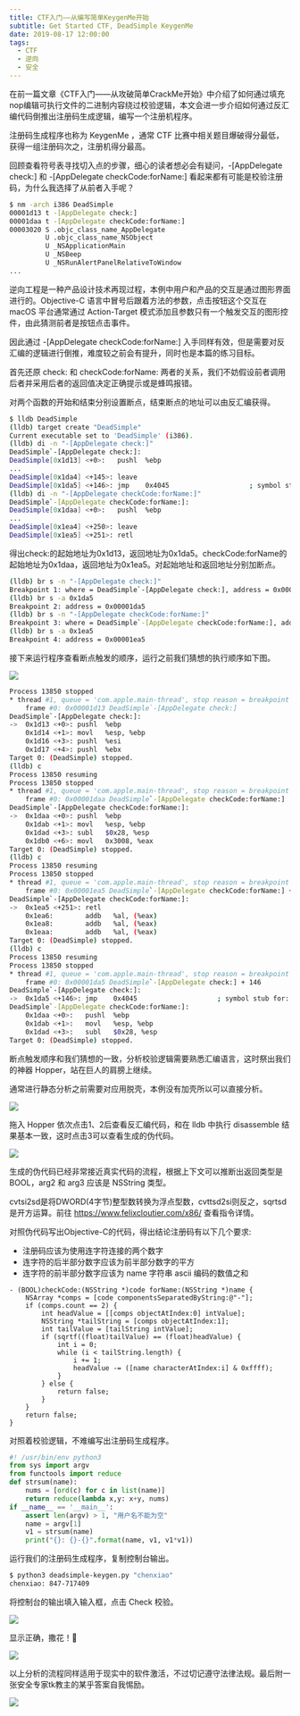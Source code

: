 ```yaml
---
title: CTF入门——从编写简单KeygenMe开始
subtitle: Get Started CTF, DeadSimple KeygenMe
date: 2019-08-17 12:00:00
tags:
  - CTF
  - 逆向
  - 安全
---
```


在前一篇文章《CTF入门——从攻破简单CrackMe开始》中介绍了如何通过填充nop编辑可执行文件的二进制内容绕过校验逻辑，本文会进一步介绍如何通过反汇编代码倒推出注册码生成逻辑，编写一个注册机程序。

注册码生成程序也称为 KeygenMe ，通常 CTF 比赛中相关题目爆破得分最低，获得一组注册码次之，注册机得分最高。

回顾查看符号表寻找切入点的步骤，细心的读者想必会有疑问，-[AppDelegate check:] 和 -[AppDelegate checkCode:forName:] 看起来都有可能是校验注册码，为什么我选择了从前者入手呢？

```bash
$ nm -arch i386 DeadSimple 
00001d13 t -[AppDelegate check:]
00001daa t -[AppDelegate checkCode:forName:]
00003020 S .objc_class_name_AppDelegate
         U .objc_class_name_NSObject
         U _NSApplicationMain
         U _NSBeep
         U _NSRunAlertPanelRelativeToWindow
...
```

逆向工程是一种产品设计技术再现过程，本例中用户和产品的交互是通过图形界面进行的。Objective-C 语言中冒号后跟着方法的参数，点击按钮这个交互在 macOS 平台通常通过 Action-Target 模式添加且参数只有一个触发交互的图形控件，由此猜测前者是按钮点击事件。


因此通过 -[AppDelegate checkCode:forName:] 入手同样有效，但是需要对反汇编的逻辑进行倒推，难度较之前会有提升，同时也是本篇的练习目标。

首先还原 check: 和 checkCode:forName: 两者的关系，我们不妨假设前者调用后者并采用后者的返回值决定正确提示或是蜂鸣报错。


对两个函数的开始和结束分别设置断点，结束断点的地址可以由反汇编获得。

```bash
$ lldb DeadSimple
(lldb) target create "DeadSimple"
Current executable set to 'DeadSimple' (i386).
(lldb) di -n "-[AppDelegate check:]"
DeadSimple`-[AppDelegate check:]:
DeadSimple[0x1d13] <+0>:   pushl  %ebp
...
DeadSimple[0x1da4] <+145>: leave  
DeadSimple[0x1da5] <+146>: jmp    0x4045                    ; symbol stub for: NSBeep
(lldb) di -n "-[AppDelegate checkCode:forName:]"
DeadSimple`-[AppDelegate checkCode:forName:]:
DeadSimple[0x1daa] <+0>:   pushl  %ebp
...
DeadSimple[0x1ea4] <+250>: leave  
DeadSimple[0x1ea5] <+251>: retl
```

得出check:的起始地址为0x1d13，返回地址为0x1da5。checkCode:forName的起始地址为0x1daa，返回地址为0x1ea5。对起始地址和返回地址分别加断点。

```bash
(lldb) br s -n "-[AppDelegate check:]"
Breakpoint 1: where = DeadSimple`-[AppDelegate check:], address = 0x00001d13
(lldb) br s -a 0x1da5
Breakpoint 2: address = 0x00001da5
(lldb) br s -n "-[AppDelegate checkCode:forName:]"
Breakpoint 3: where = DeadSimple`-[AppDelegate checkCode:forName:], address = 0x00001daa
(lldb) br s -a 0x1ea5
Breakpoint 4: address = 0x00001ea5
```

接下来运行程序查看断点触发的顺序，运行之前我们猜想的执行顺序如下图。

![](http://pwj4lonpu.bkt.clouddn.com/deadsimple-memory-graph.jpg)

```bash
Process 13850 stopped
* thread #1, queue = 'com.apple.main-thread', stop reason = breakpoint 1.1
    frame #0: 0x00001d13 DeadSimple`-[AppDelegate check:]
DeadSimple`-[AppDelegate check:]:
->  0x1d13 <+0>: pushl  %ebp
    0x1d14 <+1>: movl   %esp, %ebp
    0x1d16 <+3>: pushl  %esi
    0x1d17 <+4>: pushl  %ebx
Target 0: (DeadSimple) stopped.
(lldb) c
Process 13850 resuming
Process 13850 stopped
* thread #1, queue = 'com.apple.main-thread', stop reason = breakpoint 3.1
    frame #0: 0x00001daa DeadSimple`-[AppDelegate checkCode:forName:]
DeadSimple`-[AppDelegate checkCode:forName:]:
->  0x1daa <+0>: pushl  %ebp
    0x1dab <+1>: movl   %esp, %ebp
    0x1dad <+3>: subl   $0x28, %esp
    0x1db0 <+6>: movl   0x3008, %eax
Target 0: (DeadSimple) stopped.
(lldb) c
Process 13850 resuming
Process 13850 stopped
* thread #1, queue = 'com.apple.main-thread', stop reason = breakpoint 6.1
    frame #0: 0x00001ea5 DeadSimple`-[AppDelegate checkCode:forName:] + 251
DeadSimple`-[AppDelegate checkCode:forName:]:
->  0x1ea5 <+251>: retl   
    0x1ea6:        addb   %al, (%eax)
    0x1ea8:        addb   %al, (%eax)
    0x1eaa:        addb   %al, (%eax)
Target 0: (DeadSimple) stopped.
(lldb) c
Process 13850 resuming
Process 13850 stopped
* thread #1, queue = 'com.apple.main-thread', stop reason = breakpoint 5.1
    frame #0: 0x00001da5 DeadSimple`-[AppDelegate check:] + 146
DeadSimple`-[AppDelegate check:]:
->  0x1da5 <+146>: jmp    0x4045                    ; symbol stub for: NSBeep
DeadSimple`-[AppDelegate checkCode:forName:]:
    0x1daa <+0>:   pushl  %ebp
    0x1dab <+1>:   movl   %esp, %ebp
    0x1dad <+3>:   subl   $0x28, %esp
Target 0: (DeadSimple) stopped.
```

断点触发顺序和我们猜想的一致，分析校验逻辑需要熟悉汇编语言，这时祭出我们的神器 Hopper，站在巨人的肩膀上继续。

通常进行静态分析之前需要对应用脱壳，本例没有加壳所以可以直接分析。

![](http://pwj4lonpu.bkt.clouddn.com/deadsimple-hopper-hex.jpg)

拖入 Hopper 依次点击1、2后查看反汇编代码，和在 lldb 中执行 disassemble 结果基本一致，这时点击3可以查看生成的伪代码。

![](http://pwj4lonpu.bkt.clouddn.com/deadsimple-hopper-psedo.jpg)

生成的伪代码已经非常接近真实代码的流程，根据上下文可以推断出返回类型是 BOOL，arg2 和 arg3 应该是 NSString 类型。



cvtsi2sd是将DWORD(4字节)整型数转换为浮点型数，cvttsd2si则反之，sqrtsd是开方运算。前往 https://www.felixcloutier.com/x86/ 查看指令详情。



对照伪代码写出Objective-C的代码，得出结论注册码有以下几个要求:

* 注册码应该为使用连字符连接的两个数字
* 连字符的后半部分数字应该为前半部分数字的平方
* 连字符的前半部分数字应该为 name 字符串 ascii 编码的数值之和

```objc
- (BOOL)checkCode:(NSString *)code forName:(NSString *)name {
    NSArray *comps = [code componentsSeparatedByString:@"-"];
    if (comps.count == 2) {
        int headValue = [[comps objectAtIndex:0] intValue];
        NSString *tailString = [comps objectAtIndex:1];
        int tailValue = [tailString intValue];
        if (sqrtf((float)tailValue) == (float)headValue) {
            int i = 0;
            while (i < tailString.length) {
                i += 1;
                headValue -= ([name characterAtIndex:i] & 0xffff);
            }
        } else {
            return false;
        }
    }
    return false;
}
```

对照着校验逻辑，不难编写出注册码生成程序。

```python
#! /usr/bin/env python3
from sys import argv
from functools import reduce
def strsum(name):
    nums = [ord(c) for c in list(name)]
    return reduce(lambda x,y: x+y, nums)
if __name__ == '__main__':
    assert len(argv) > 1, "用户名不能为空"
    name = argv[1]
    v1 = strsum(name)
    print("{}: {}-{}".format(name, v1, v1*v1))
```

运行我们的注册码生成程序，复制控制台输出。

```bash
$ python3 deadsimple-keygen.py "chenxiao"
chenxiao: 847-717409
```

将控制台的输出填入输入框，点击 Check 校验。

![](http://pwj4lonpu.bkt.clouddn.com/deadsimple-ui-input.jpg)

显示正确，撒花！🎉

![](http://pwj4lonpu.bkt.clouddn.com/imgdeadsimple-ui-success.jpg)


以上分析的流程同样适用于现实中的软件激活，不过切记遵守法律法规。最后附一张安全专家tk教主的某乎答案自我惕励。

![](http://pwj4lonpu.bkt.clouddn.com/deadsimple-tk.jpg)